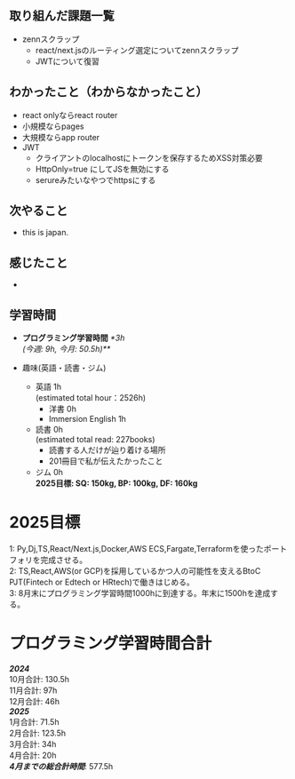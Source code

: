 ## 取り組んだ課題一覧
- zennスクラップ
  - react/next.jsのルーティング選定についてzennスクラップ
  - JWTについて復習

## わかったこと（わからなかったこと）
- react onlyならreact router
- 小規模ならpages
- 大規模ならapp router
- JWT
  - クライアントのlocalhostにトークンを保存するためXSS対策必要
  - HttpOnly=true にしてJSを無効にする
  - serureみたいなやつでhttpsにする

## 次やること
- this is japan.

## 感じたこと
- 

## 学習時間
- **プログラミング学習時間**
_*3h<br>
(今週: 9h, 今月: 50.5h)**_

- 趣味(英語・読書・ジム)
  - 英語 1h<br>(estimated total hour：2526h)
    - 洋書 0h
    - Immersion English 1h
  - 読書 0h<br>(estimated total read: 227books)
    - 読書する人だけが辿り着ける場所
    - 201冊目で私が伝えたかったこと
  - ジム 0h<br>**2025目標: SQ: 150kg, BP: 100kg, DF: 160kg**

# 2025目標
1: Py,Dj,TS,React/Next.js,Docker,AWS ECS,Fargate,Terraformを使ったポートフォリを完成させる。<br>
2: TS,React,AWS(or GCP)を採用しているかつ人の可能性を支えるBtoC PJT(Fintech or Edtech or HRtech)で働きはじめる。<br>
3: 8月末にプログラミング学習時間1000hに到達する。年末に1500hを達成する。<br>

# プログラミング学習時間合計
_**2024**_<br>
10月合計: 130.5h<br>
11月合計: 97h<br>
12月合計: 46h<br>
_**2025**_<br>
1月合計: 71.5h<br>
2月合計: 123.5h <br>
3月合計: 34h <br>
4月合計: 20h <br>
_**4月までの総合計時間**_: 577.5h
